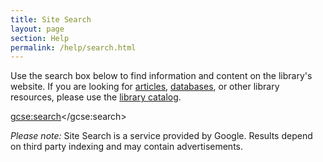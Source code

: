 ```yaml
---
title: Site Search
layout: page
section: Help
permalink: /help/search.html
---
```


Use the search box below to find information and content on the library's website.
If you are looking for [articles](/find/articles.html), [databases](https://libguides.uidaho.edu/az/databases), or other library resources, please use the [library catalog](https://alliance-uidaho.primo.exlibrisgroup.com/discovery/search?vid=01ALLIANCE_UID:UID).

<script>
  (function () {
    var cx = '003965900948510015874:3imja4goig8';
    var gcse = document.createElement('script');
    gcse.type = 'text/javascript';
    gcse.async = true;
    gcse.src = (document.location.protocol == 'https:' ? 'https:' : 'http:') +
      '//www.google.com/cse/cse.js?cx=' + cx;
    var s = document.getElementsByTagName('script')[0];
    s.parentNode.insertBefore(gcse, s);
  })();
</script>
<gcse:search></gcse:search>

*Please note:* Site Search is a service provided by Google. 
Results depend on third party indexing and may contain advertisements.
